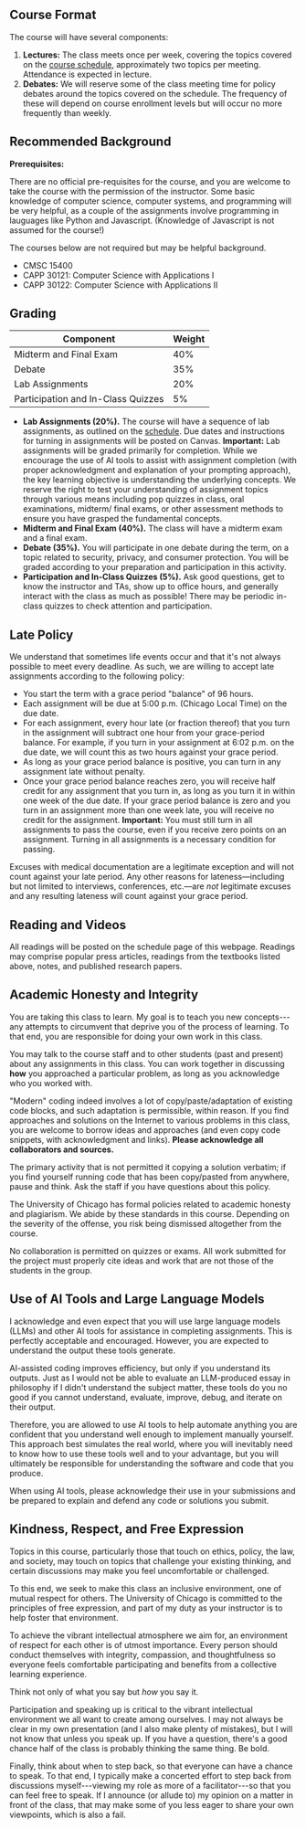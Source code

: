 ## Course Format

The course will have several components:

1.  **Lectures:** The class meets once per week, covering the
    topics covered on the [course schedule](schedule.html), approximately two
    topics per meeting. Attendance is expected in lecture.
2.  **Debates:** We will reserve some of the class meeting time for
    policy debates around the topics covered on the schedule. The
    frequency of these will depend on course enrollment levels but will
    occur no more frequently than weekly.

## Recommended Background

**Prerequisites:**

There are no official pre-requisites for the course, and you are welcome to
take the course with the permission of the instructor. Some basic knowledge of
computer science, computer systems, and programming will be very helpful, as a
couple of the assignments involve programming in lauguages like Python and
Javascript. (Knowledge of Javascript is not assumed for the course!)

The courses below are not required but may be helpful background.

- CMSC 15400
- CAPP 30121: Computer Science with Applications I
- CAPP 30122: Computer Science with Applications II

## Grading

| Component | Weight |
|-----------|--------|
| Midterm and Final Exam | 40% |
| Debate | 35% |
| Lab Assignments | 20% |
| Participation and In-Class Quizzes | 5% |

- **Lab Assignments (20%).** The course will have a sequence of lab
  assignments, as outlined on the [schedule](schedule.html). Due dates
  and instructions for turning in assignments will be posted on Canvas.
  **Important:** Lab assignments will be graded primarily for completion.
  While we encourage the use of AI tools to assist with assignment completion
  (with proper acknowledgment and explanation of your prompting approach),
  the key learning objective is understanding the underlying concepts. We
  reserve the right to test your understanding of assignment topics through
  various means including pop quizzes in class, oral examinations, midterm/
  final exams, or other assessment methods to ensure you have grasped the
  fundamental concepts.
- **Midterm and Final Exam (40%).** The class will have a midterm exam
  and a final exam.
- **Debate (35%).** You will participate in one debate during the term,
  on a topic related to security, privacy, and consumer protection. You
  will be graded according to your preparation and participation in this
  activity.
- **Participation and In-Class Quizzes (5%).** Ask good questions, get
  to know the instructor and TAs, show up to office hours, and generally
  interact with the class as much as possible! There may be periodic
  in-class quizzes to check attention and participation.

## Late Policy

We understand that sometimes life events occur and that it's not always
possible to meet every deadline. As such, we are willing to accept late
assignments according to the following policy:

- You start the term with a grace period "balance" of 96 hours.
- Each assignment will be due at 5:00 p.m. (Chicago Local Time) on the
  due date.
- For each assignment, every hour late (or fraction thereof) that you
  turn in the assignment will subtract one hour from your grace-period
  balance. For example, if you turn in your assignment at 6:02 p.m. on
  the due date, we will count this as two hours against your grace
  period.
- As long as your grace period balance is positive, you can turn in any
  assignment late without penalty.
- Once your grace period balance reaches zero, you will receive half
  credit for any assignment that you turn in, as long as you turn it in
  within one week of the due date. If your grace period balance is zero
  and you turn in an assignment more than one week late, you will
  receive no credit for the assignment. **Important:** You must still
  turn in all assignments to pass the course, even if you receive zero
  points on an assignment. Turning in all assignments is a necessary
  condition for passing.

Excuses with medical documentation are a legitimate exception and will
not count against your late period. Any other reasons for
lateness—including but not limited to interviews, conferences, etc.—are
*not* legitimate excuses and any resulting lateness will count against
your grace period.

## Reading and Videos

All readings will be posted on the schedule page of this webpage.
Readings may comprise popular press articles, readings from the
textbooks listed above, notes, and published research papers.

## Academic Honesty and Integrity

You are taking this class to learn. My goal is to teach you new concepts---any
attempts to circumvent that deprive you of the process of learning.  To that
end, you are responsible for doing your own work in this class. 

You may talk to the course staff and to other students (past and present)
about any assignments in this class. You can work together in discussing
**how** you approached a particular problem, as long as you acknowledge who
you worked with. 

"Modern" coding indeed involves a lot of copy/paste/adaptation of existing
code blocks, and such adaptation is permissible, within reason. If you find
approaches and solutions on the Internet to various problems in this class,
you are welcome to borrow ideas and approaches (and even copy code snippets,
with acknowledgment and links). **Please acknowledge all collaborators and
sources.** 

The primary activity that is not permitted it copying a solution
verbatim; if you find yourself running code that has been copy/pasted from
anywhere, pause and think. Ask the staff if you have questions about this
policy.

The University of Chicago has formal policies related to academic honesty and
plagiarism. We abide by these standards in this course. Depending on the
severity of the offense, you risk being dismissed altogether from the course.

No collaboration is permitted on quizzes or exams. All work submitted for the
project must properly cite ideas and work that are not those of the students
in the group.

## Use of AI Tools and Large Language Models

I acknowledge and even expect that you will use large language models (LLMs)
and other AI tools for assistance in completing assignments. This is perfectly
acceptable and encouraged. However, you are expected to understand the output
these tools generate.

AI-assisted coding improves efficiency, but only if you understand its outputs.
Just as I would not be able to evaluate an LLM-produced essay in philosophy if
I didn't understand the subject matter, these tools do you no good if you cannot
understand, evaluate, improve, debug, and iterate on their output.

Therefore, you are allowed to use AI tools to help automate anything you are
confident that you understand well enough to implement manually yourself. This
approach best simulates the real world, where you will inevitably need to know
how to use these tools well and to your advantage, but you will ultimately be
responsible for understanding the software and code that you produce.

When using AI tools, please acknowledge their use in your submissions and be
prepared to explain and defend any code or solutions you submit.

## Kindness, Respect, and Free Expression

Topics in this course, particularly those that touch on ethics, policy, the
law, and society,  may touch on topics that challenge your existing thinking,
and certain discussions may make you feel uncomfortable or challenged. 

To this end, we seek to make this class an inclusive environment, one of
mutual respect for others. The University of Chicago is committed to the
principles of free expression, and part of my duty as your instructor is to
help foster that environment. 

To achieve the vibrant intellectual atmosphere we aim for, an environment of
respect for each other is of utmost importance. Every person should conduct
themselves with integrity, compassion, and thoughtfulness so everyone feels
comfortable participating and benefits from a collective learning experience.

Think not only of what you say but *how* you say it.  

Participation and speaking up is critical to the vibrant intellectual
environment we all want to create among ourselves. I may not always be clear
in my own presentation (and I also make plenty of mistakes), but I will not
know that unless you speak up. If you have a question, there's a good chance
half of the class is probably thinking the same thing. Be bold.  

Finally, think about when to step back, so that everyone can have a chance to
speak.  To that end, I typically make a concerted effort to step back from
discussions myself---viewing my role as more of a facilitator---so that you
can feel free to speak. If I announce (or allude to) my opinion on a matter in
front of the class, that may make some of you less eager to share your own
viewpoints, which is also a fail.

